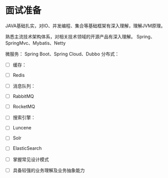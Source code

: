 # 面试准备

JAVA基础扎实，对IO、并发编程、集合等基础框架有深入理解，理解JVM原理。

熟悉主流技术架构体系，对相关技术领域的开源产品有深入理解。
Spring、SpringMvc、Mybatis、Netty

微服务：
Spring Boot、Spring Cloud、Dubbo
分布式：

* [ ] 缓存：
* [ ] Redis
* [ ] 消息队列：
* [ ] RabbitMQ
* [ ] RocketMQ
* [ ] 搜索引擎：
* [ ] Luncene
* [ ] Solr
* [ ] ElasticSearch
* [ ] 掌握常见设计模式
* [ ] 具备较强的业务理解及业务抽象能力
  